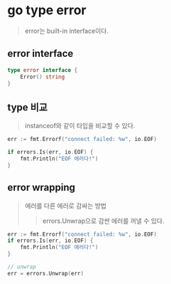 # go type error

> error는 built-in interface이다.

## error interface

```go
type error interface {
    Error() string
}
```

## type 비교

> instanceof와 같이 타입을 비교할 수 있다.

```go
err := fmt.Errorf("connect failed: %w", io.EOF)

if errors.Is(err, io.EOF) {
    fmt.Println("EOF 에러다!")
}
```

## error wrapping

> 에러를 다른 에러로 감싸는 방법
>
> > errors.Unwrap으로 감싼 에러를 꺼낼 수 있다.

```go
err := fmt.Errorf("connect failed: %w", io.EOF)
if errors.Is(err, io.EOF) {
    fmt.Println("EOF 에러다!")
}

// unwrap
err = errors.Unwrap(err)
```

